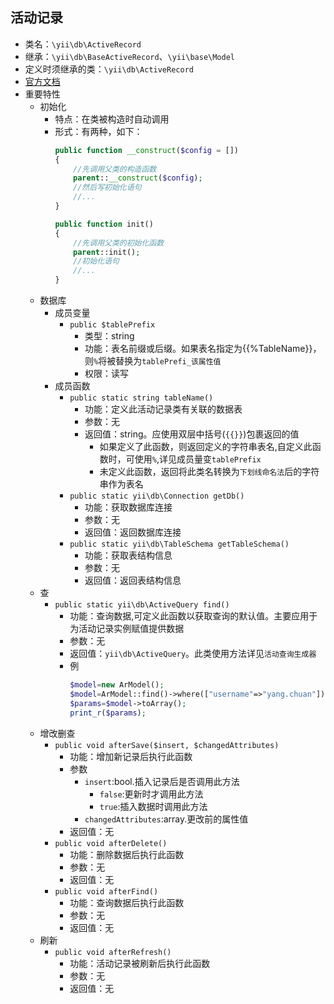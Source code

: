 ## 活动记录
* 类名：`\yii\db\ActiveRecord`
* 继承：`\yii\db\BaseActiveRecord`、`\yii\base\Model`
* 定义时须继承的类：`\yii\db\ActiveRecord`
* [官方文档](https://www.yiichina.com/doc/api/2.0/yii-db-activerecord)
* 重要特性 
    * 初始化
        * 特点：在类被构造时自动调用
        * 形式：有两种，如下：
            ```php
            public function __construct($config = [])
            {
                //先调用父类的构造函数
                parent::__construct($config);
                //然后写初始化语句
                //...
            }
            ```
            ```php
            public function init()
            {
                //先调用父类的初始化函数 
                parent::init();
                //初始化语句
                //...
            }
            ```
    * 数据库
        * 成员变量
            * `public $tablePrefix`
                * 类型：string
                * 功能：表名前缀或后缀。如果表名指定为{{%TableName}}，则`%`将被替换为`tablePrefi_该属性值` 
                * 权限：读写
        * 成员函数
            * `public static string tableName()`
                * 功能：定义此活动记录类有关联的数据表
                * 参数：无
                * 返回值：string。应使用双层中括号(`{{}}`)包裹返回的值 
                    * 如果定义了此函数，则返回定义的字符串表名,自定义此函数时，可使用`%`,详见成员量变`tablePrefix`
                    * 未定义此函数，返回将此类名转换为`下划线命名法`后的字符串作为表名
            * `public static yii\db\Connection getDb()`
                * 功能：获取数据库连接
                * 参数：无
                * 返回值：返回数据库连接 
            * `public static yii\db\TableSchema getTableSchema()`
                * 功能：获取表结构信息
                * 参数：无
                * 返回值：返回表结构信息
    * 查
        * `public static yii\db\ActiveQuery find()`
            * 功能：查询数据,可定义此函数以获取查询的默认值。主要应用于为活动记录实例赋值提供数据
            * 参数：无
            * 返回值：`yii\db\ActiveQuery`。此类使用方法详见`活动查询生成器`
            * 例
                ```php 
                $model=new ArModel();
                $model=ArModel::find()->where(["username"=>"yang.chuan"])->one();
                $params=$model->toArray();
                print_r($params);
                ```
    * 增改删查
        * `public void afterSave($insert, $changedAttributes)`
            * 功能：增加新记录后执行此函数
            * 参数
                * `insert`:bool.插入记录后是否调用此方法
                    * `false`:更新时才调用此方法
                    * `true`:插入数据时调用此方法
                * `changedAttributes`:array.更改前的属性值
            * 返回值：无
        * `public void afterDelete()`
            * 功能：删除数据后执行此函数
            * 参数：无
            * 返回值：无
        * `public void afterFind()`
            * 功能：查询数据后执行此函数
            * 参数：无
            * 返回值：无
    * 刷新
        * `public void afterRefresh()`
            * 功能：活动记录被刷新后执行此函数
            * 参数：无
            * 返回值：无